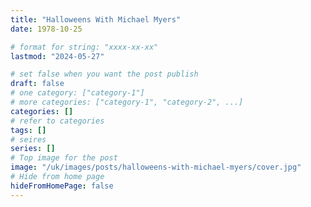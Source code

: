 ```yaml
---
title: "Halloweens With Michael Myers"
date: 1978-10-25

# format for string: "xxxx-xx-xx"
lastmod: "2024-05-27"

# set false when you want the post publish
draft: false
# one category: ["category-1"]
# more categories: ["category-1", "category-2", ...]
categories: []
# refer to categories
tags: []
# seires
series: []
# Top image for the post
image: "/uk/images/posts/halloweens-with-michael-myers/cover.jpg"
# Hide from home page
hideFromHomePage: false
---
```


<!--more-->
